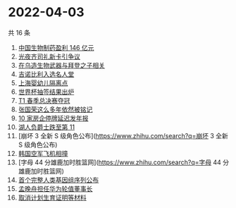 # 2022-04-03

共 16 条

<!-- BEGIN ZHIHUSEARCH -->
<!-- 最后更新时间 Sun Apr 03 2022 02:07:54 GMT+0800 (China Standard Time) -->
1. [中国生物制药盈利 146 亿元](https://www.zhihu.com/search?q=中国生物制药)
1. [光夜齐司礼新卡引争议](https://www.zhihu.com/search?q=光夜齐司礼新卡引争议)
1. [在乌造生物武器与拜登之子相关](https://www.zhihu.com/search?q=拜登之子)
1. [吉诺比利入选名人堂](https://www.zhihu.com/search?q=吉诺比利入选名人堂)
1. [上海婴幼儿隔离点](https://www.zhihu.com/search?q=婴幼儿隔离点)
1. [世界杯抽签结果出炉](https://www.zhihu.com/search?q=世界杯抽签)
1. [T1 春季总决赛夺冠](https://www.zhihu.com/search?q=t1)
1. [张国荣这么多年依然被铭记](https://www.zhihu.com/search?q=张国荣)
1. [10 家房企停牌延迟发年报](https://www.zhihu.com/search?q=房企停牌)
1. [湖人负爵士跌至第 11](https://www.zhihu.com/search?q=湖人不敌爵士)
1. [崩坏 3 全新 S 级角色公布](https://www.zhihu.com/search?q=崩坏 3 全新 S 级角色公布)
1. [韩国空军飞机相撞](https://www.zhihu.com/search?q=韩国空军飞机相撞)
1. [字母 44 分雄鹿加时胜篮网](https://www.zhihu.com/search?q=字母 44 分雄鹿加时胜篮网)
1. [首个完整人类基因组序列公布](https://www.zhihu.com/search?q=首个完整人类基因组序列公布)
1. [孟晚舟担任华为轮值董事长](https://www.zhihu.com/search?q=孟晚舟担任华为轮值董事长)
1. [取消计划生育证明等材料](https://www.zhihu.com/search?q=取消计划生育证明等材料)
<!-- END ZHIHUSEARCH -->
